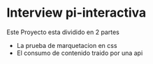 <h1 style="{color: #1d6}">Interview pi-interactiva</h1>

<p>Este Proyecto esta dividido en 2 partes </p>

<ul>
    <li>La prueba de marquetacion en css</li>
    <li>El consumo de contenido traido por una api</li>
</ul>

